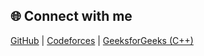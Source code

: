 <h2>🌐 Connect with me</h2>
<p>
  <a href="https://github.com/Ashish001sing">GitHub</a> |
  <a href="https://codeforces.com/profile/your-codeforces-handle">Codeforces</a> |
  <a href="https://auth.geeksforgeeks.org/user/your-gfg-username/practice/">GeeksforGeeks (C++)</a>
</p>
